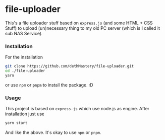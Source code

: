 # file-uploader

This's a file uploader stuff based on `express.js` (and some HTML + CSS Stuff) to upload (un)necessary thing to my old PC server (which is I called it sub NAS Service).

### Installation

For the installation

```zsh
git clone https://github.com/dethMastery/file-uploader.git
cd ./file-uploader
yarn
```

or use `npm` or `pnpm` to install the package. :D

### Usage

This project is based on `express.js` which use node.js as engine. After installation just use

```zsh
yarn start
```

And like the above. It's okay to use `npm` or `pnpm`.
